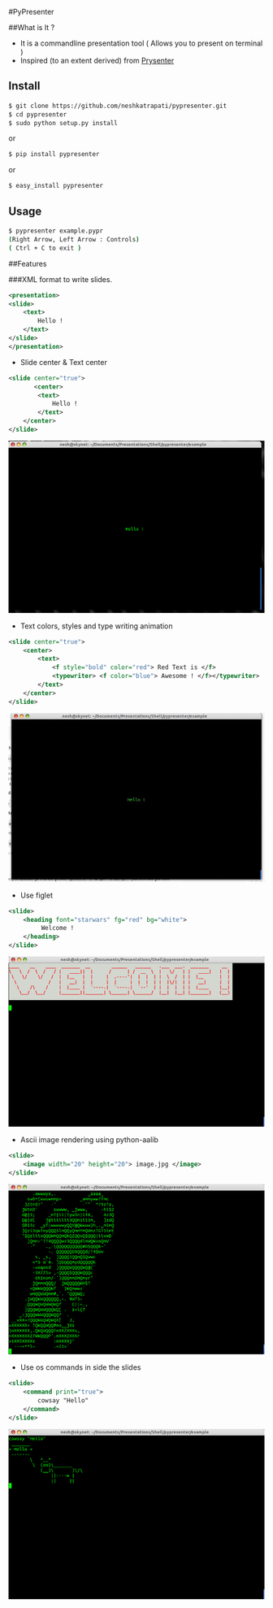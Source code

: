 #PyPresenter


##What is It ?

* It is a commandline presentation tool ( Allows you to present on terminal )
* Inspired (to an extent derived) from [Prysenter](https://github.com/cnelsonsic/Prysenter)

## Install

``` bash
$ git clone https://github.com/neshkatrapati/pypresenter.git
$ cd pypresenter
$ sudo python setup.py install
```
or
``` bash
$ pip install pypresenter
```
or
``` bash
$ easy_install pypresenter
```
	
## Usage
``` bash
$ pypresenter example.pypr
(Right Arrow, Left Arrow : Controls)
( Ctrl + C to exit )

```

##Features

###XML format to write slides. 

``` xml
<presentation>
<slide>
	<text>
		Hello !
	</text>
</slide>
</presentation>
```

* Slide center & Text center

``` xml
<slide center="true">
       <center>
		<text>
			Hello !
		</text>
	</center>
</slide>
```

![Screen 1](images/screen1.png)

* Text colors, styles and type writing animation
``` xml
<slide center="true">
	<center>
		<text>
			<f style="bold" color="red"> Red Text is </f>
			<typewriter> <f color="blue"> Awesome ! </f></typewriter>
		</text>
	</center>
</slide>
```
![Screen 2](images/screen2.gif)

* Use figlet 
``` xml
<slide>
	<heading font="starwars" fg="red" bg="white">
		 Welcome !
	</heading>
</slide>
```

![Screen 3](images/screen3.png)

* Ascii image rendering using python-aalib
``` xml
<slide>
	<image width="20" height="20"> image.jpg </image>
</slide>
```
![Screen 4](images/screen4.png)

* Use os commands in side the slides
``` xml
<slide>
	<command print="true">
		cowsay "Hello"
	</command>
</slide>
```
![Screen 5](images/screen5.png)
